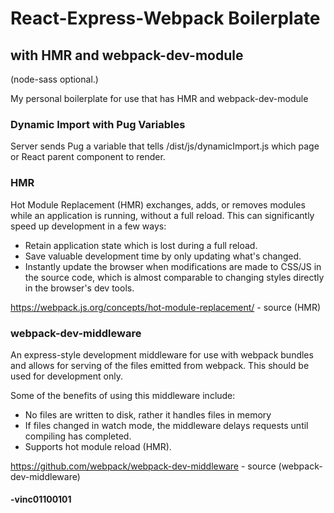 # React-Express-Webpack Boilerplate

## with HMR and webpack-dev-module

(node-sass optional.)

My personal boilerplate for use that has HMR and webpack-dev-module

### Dynamic Import with Pug Variables

Server sends Pug a variable that tells /dist/js/dynamicImport.js which page or React parent component to render.

### HMR

Hot Module Replacement (HMR) exchanges, adds, or removes modules while an application is running, without a full reload. This can significantly speed up development in a few ways:

-   Retain application state which is lost during a full reload.
-   Save valuable development time by only updating what's changed.
-   Instantly update the browser when modifications are made to CSS/JS in the source code, which is almost comparable to changing styles directly in the browser's dev tools.

https://webpack.js.org/concepts/hot-module-replacement/ - source (HMR)

### webpack-dev-middleware

An express-style development middleware for use with webpack bundles and allows for serving of the files emitted from webpack. This should be used for development only.

Some of the benefits of using this middleware include:

-   No files are written to disk, rather it handles files in memory
-   If files changed in watch mode, the middleware delays requests until compiling has completed.
-   Supports hot module reload (HMR).

https://github.com/webpack/webpack-dev-middleware - source (webpack-dev-middleware)

#### -vinc01100101
